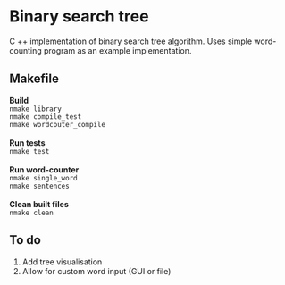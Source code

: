 # Binary search tree
C ++ implementation of binary search tree algorithm. Uses simple word-counting program as an example implementation. 
## Makefile
 **Build**\
`nmake library`\
`nmake compile_test`\
`nmake wordcouter_compile`\
\
**Run tests**\
`nmake test`\
\
**Run word-counter**\
`nmake single_word`\
`nmake sentences`\
\
**Clean built files**\
`nmake clean`

## To do
1. Add tree visualisation
2. Allow for custom word input (GUI or file)
